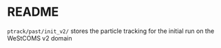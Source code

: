 # README

`ptrack/past/init_v2/` stores the particle tracking for the initial run on the WeStCOMS v2 domain
